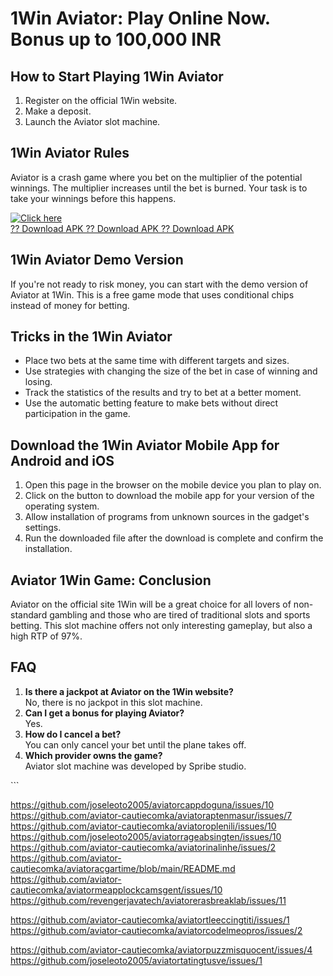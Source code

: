 # 1Win Aviator: Play Online Now. Bonus up to 100,000 INR

## How to Start Playing 1Win Aviator

1.  Register on the official 1Win website.
2.  Make a deposit.
3.  Launch the Aviator slot machine.

## 1Win Aviator Rules

Aviator is a crash game where you bet on the multiplier of the potential
winnings. The multiplier increases until the bet is burned. Your task is
to take your winnings before this happens.

[![Click
here](https://readscoops.com/wp-content/uploads/2023/03/Readscoop-aviator-1-1.jpg)](https://traff.sbs/deff)\
[?? Download APK ?? Download APK ?? Download
APK](https://traff.sbs/deff)

## 1Win Aviator Demo Version

If you\'re not ready to risk money, you can start with the demo version
of Aviator at 1Win. This is a free game mode that uses conditional chips
instead of money for betting.

## Tricks in the 1Win Aviator

-   Place two bets at the same time with different targets and sizes.
-   Use strategies with changing the size of the bet in case of winning
    and losing.
-   Track the statistics of the results and try to bet at a better
    moment.
-   Use the automatic betting feature to make bets without direct
    participation in the game.

## Download the 1Win Aviator Mobile App for Android and iOS

1.  Open this page in the browser on the mobile device you plan to play
    on.
2.  Click on the button to download the mobile app for your version of
    the operating system.
3.  Allow installation of programs from unknown sources in the gadget\'s
    settings.
4.  Run the downloaded file after the download is complete and confirm
    the installation.

## Aviator 1Win Game: Conclusion

Aviator on the official site 1Win will be a great choice for all lovers
of non-standard gambling and those who are tired of traditional slots
and sports betting. This slot machine offers not only interesting
gameplay, but also a high RTP of 97%.

## FAQ

1.  **Is there a jackpot at Aviator on the 1Win website?**\
    No, there is no jackpot in this slot machine.
2.  **Can I get a bonus for playing Aviator?**\
    Yes.
3.  **How do I cancel a bet?**\
    You can only cancel your bet until the plane takes off.
4.  **Which provider owns the game?**\
    Aviator slot machine was developed by Spribe studio.

\`\`\`

https://github.com/joseleoto2005/aviatorcappdoguna/issues/10
https://github.com/aviator-cautiecomka/aviatoraptenmasur/issues/7
https://github.com/aviator-cautiecomka/aviatoroplenili/issues/10
https://github.com/joseleoto2005/aviatorrageabsingten/issues/10
https://github.com/aviator-cautiecomka/aviatorinalinhe/issues/2
https://github.com/aviator-cautiecomka/aviatoracgartime/blob/main/README.md
https://github.com/aviator-cautiecomka/aviatormeapplockcamsgent/issues/10
https://github.com/revengerjavatech/aviatorerasbreaklab/issues/11

https://github.com/aviator-cautiecomka/aviatortleeccingtiti/issues/1
https://github.com/aviator-cautiecomka/aviatorcodelmeopros/issues/2


https://github.com/aviator-cautiecomka/aviatorpuzzmisquocent/issues/4
https://github.com/joseleoto2005/aviatortatingtusve/issues/1
